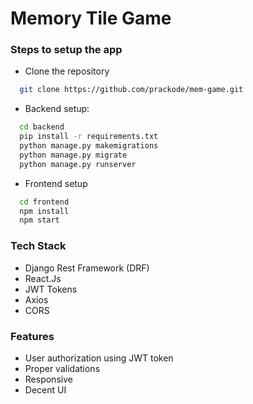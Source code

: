 # Memory Tile Game

### Steps to setup the app

- Clone the repository

```bash
  git clone https://github.com/prackode/mem-game.git
```

- Backend setup:

```bash
  cd backend
  pip install -r requirements.txt
  python manage.py makemigrations
  python manage.py migrate
  python manage.py runserver
```
- Frontend setup 
```bash
  cd frontend
  npm install
  npm start
```

### Tech Stack

- Django Rest Framework (DRF)
- React.Js
- JWT Tokens
- Axios
- CORS

### Features

- User authorization using JWT token
- Proper validations
- Responsive
- Decent UI